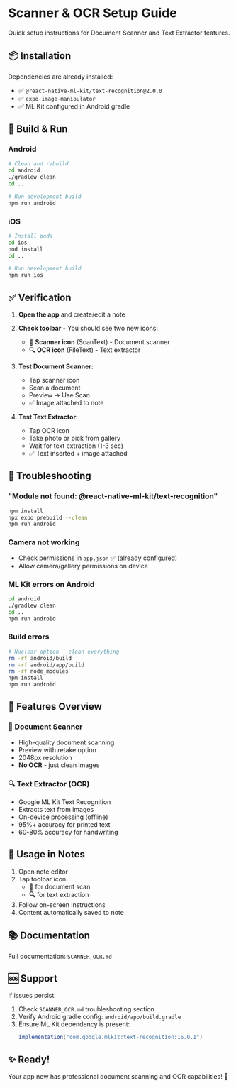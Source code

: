 # Scanner & OCR Setup Guide

Quick setup instructions for Document Scanner and Text Extractor features.

## 📦 Installation

Dependencies are already installed:
- ✅ `@react-native-ml-kit/text-recognition@2.0.0`
- ✅ `expo-image-manipulator`
- ✅ ML Kit configured in Android gradle

## 🔧 Build & Run

### Android

```bash
# Clean and rebuild
cd android
./gradlew clean
cd ..

# Run development build
npm run android
```

### iOS

```bash
# Install pods
cd ios
pod install
cd ..

# Run development build
npm run ios
```

## ✅ Verification

1. **Open the app** and create/edit a note
2. **Check toolbar** - You should see two new icons:
   - 📄 **Scanner icon** (ScanText) - Document scanner
   - 🔍 **OCR icon** (FileText) - Text extractor

3. **Test Document Scanner:**
   - Tap scanner icon
   - Scan a document
   - Preview → Use Scan
   - ✅ Image attached to note

4. **Test Text Extractor:**
   - Tap OCR icon
   - Take photo or pick from gallery
   - Wait for text extraction (1-3 sec)
   - ✅ Text inserted + image attached

## 🐛 Troubleshooting

### "Module not found: @react-native-ml-kit/text-recognition"
```bash
npm install
npx expo prebuild --clean
npm run android
```

### Camera not working
- Check permissions in `app.json` ✅ (already configured)
- Allow camera/gallery permissions on device

### ML Kit errors on Android
```bash
cd android
./gradlew clean
cd ..
npm run android
```

### Build errors
```bash
# Nuclear option - clean everything
rm -rf android/build
rm -rf android/app/build
rm -rf node_modules
npm install
npm run android
```

## 📱 Features Overview

### 📄 Document Scanner
- High-quality document scanning
- Preview with retake option
- 2048px resolution
- **No OCR** - just clean images

### 🔍 Text Extractor (OCR)
- Google ML Kit Text Recognition
- Extracts text from images
- On-device processing (offline)
- 95%+ accuracy for printed text
- 60-80% accuracy for handwriting

## 🎯 Usage in Notes

1. Open note editor
2. Tap toolbar icon:
   - **📄** for document scan
   - **🔍** for text extraction
3. Follow on-screen instructions
4. Content automatically saved to note

## 📚 Documentation

Full documentation: `SCANNER_OCR.md`

## 🆘 Support

If issues persist:
1. Check `SCANNER_OCR.md` troubleshooting section
2. Verify Android gradle config: `android/app/build.gradle`
3. Ensure ML Kit dependency is present:
   ```gradle
   implementation("com.google.mlkit:text-recognition:16.0.1")
   ```

## ✨ Ready!

Your app now has professional document scanning and OCR capabilities! 🚀
